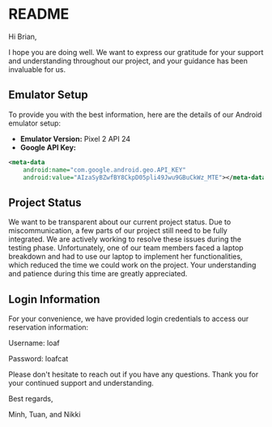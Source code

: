 # README

Hi Brian,

I hope you are doing well. We want to express our gratitude for your support and understanding throughout our project, and your guidance has been invaluable for us.

## Emulator Setup

To provide you with the best information, here are the details of our Android emulator setup:

- **Emulator Version:** Pixel 2 API 24
- **Google API Key:**

```xml
<meta-data
    android:name="com.google.android.geo.API_KEY"
    android:value="AIzaSyBZwfBY8CkpD05pli49Jwu9GBuCkWz_MTE"></meta-data>
```

## Project Status

We want to be transparent about our current project status. Due to miscommunication, a few parts of our project still need to be fully integrated. We are actively working to resolve these issues during the testing phase. Unfortunately, one of our team members faced a laptop breakdown and had to use our laptop to implement her functionalities, which reduced the time we could work on the project. Your understanding and patience during this time are greatly appreciated.

## Login Information

For your convenience, we have provided login credentials to access our reservation information:

Username: loaf

Password: loafcat

Please don't hesitate to reach out if you have any questions. Thank you for your continued support and understanding.



Best regards,

Minh, Tuan, and Nikki
